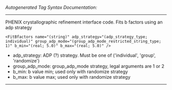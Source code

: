 _Autogenerated Tag Syntax Documentation:_

---
PHENIX crystallographic refinement interface code.  Fits b factors using an adp strategy

```
<FitBfactors name="(string)" adp_strategy="(adp_strategy_type; individual)" group_adp_mode="(group_adp_mode_restricted_string_type; 1)" b_min="(real; 5.0)" b_max="(real; 5.0)" />
```

-   adp_strategy: ADP (?) strategy.  Must be one of ('individual', 'group', 'randomize')
-   group_adp_mode: group_adp_mode strategy, legal arguments are 1 or 2
-   b_min: b value min; used only with randomize strategy
-   b_max: b value max; used only with randomize strategy

---
